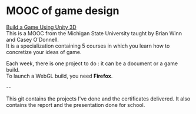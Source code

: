 # MOOC of game design

[Build a Game Using Unity 3D](https://www.coursera.org/specializations/game-development)  
This is a MOOC from the Michigan State University taught by Brian Winn and Casey O'Donnell.  
It is a specialization containing 5 courses in which you learn how to concretize your ideas of game.

Each week, there is one project to do : it can be a document or a game build.  
To launch a WebGL build, you need **Firefox**.

--

This git contains the projects I've done and the certificates delivered.
It also contains the report and the presentation done for school.
